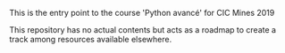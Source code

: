 This is the entry point to the course 'Python avancé' for CIC Mines 2019

This repository has no actual contents but acts as a roadmap to create 
a track among resources available elsewhere.


